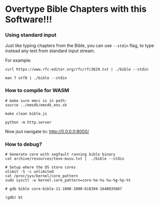 # Overtype Bible Chapters with this Software!!!

### Using standard input

Just like typing chapters from the Bible, you can use `--stdin` flag,
to type instead any text from standard input stream.

For example:

    curl https://www.rfc-editor.org/rfc/rfc3629.txt | ./bible --stdin 

    man 7 utf8 | ./bible --stdin

### How to compile for WASM

    # make sure emcc is in path:
    source ../emsdk/emsdk_env.sh 

    make clean bible.js

    python -m http.server

Now jsut navigate to: http://0.0.0.0:8000/

### How to debug?

    # Generate core with segfault running bible binary
    cat archive/resources/teve-musu.txt |  ./bible --stdin

    # Setup where the OS store cores
    ulimit -S -c unlimited
    cat /proc/sys/kernel/core_pattern
    sudo sysctl -w kernel.core_pattern=core-%e-%s-%u-%g-%p-%t

    # gdb bible core-bible-11-1000-1000-618394-1640035687

    (gdb) bt